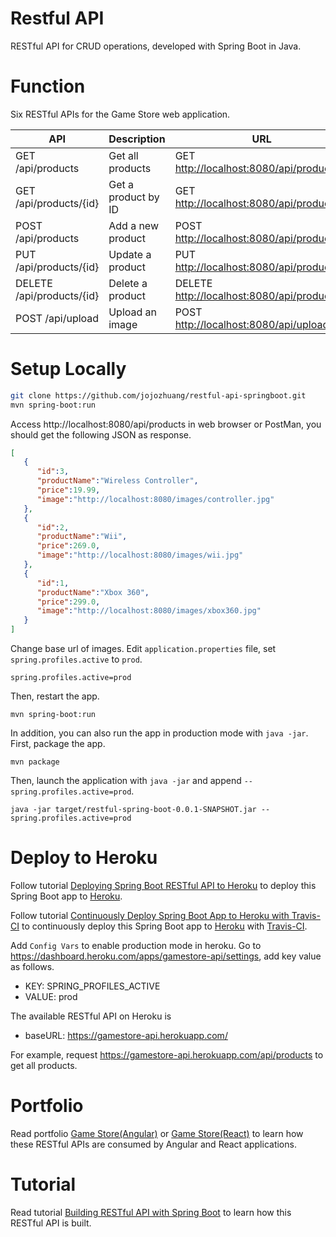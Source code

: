 # Restful API
RESTful API for CRUD operations, developed with Spring Boot in Java.

# Function
Six RESTful APIs for the Game Store web application.

API                       | Description         | URL
--------------------------|---------------------|--------------
GET /api/products         | Get all products    | GET [http://localhost:8080/api/products](http://localhost:8080/api/products)
GET /api/products/{id}    | Get a product by ID | GET [http://localhost:8080/api/products/1](http://localhost:8080/api/products/1)
POST /api/products        | Add a new product   | POST [http://localhost:8080/api/products](http://localhost:8080/api/products)
PUT /api/products/{id}    | Update a product    | PUT [http://localhost:8080/api/products/1](http://localhost:8080/api/products/1)
DELETE /api/products/{id} | Delete a product    | DELETE [http://localhost:8080/api/products/1](http://localhost:8080/api/products/1)
POST /api/upload          | Upload an image     | POST [http://localhost:8080/api/upload](http://localhost:8080/api/upload)

# Setup Locally
```bash
git clone https://github.com/jojozhuang/restful-api-springboot.git
mvn spring-boot:run
```
Access http://localhost:8080/api/products in web browser or PostMan, you should get the following JSON as response.
```json
[  
   {  
      "id":3,
      "productName":"Wireless Controller",
      "price":19.99,
      "image":"http://localhost:8080/images/controller.jpg"
   },
   {  
      "id":2,
      "productName":"Wii",
      "price":269.0,
      "image":"http://localhost:8080/images/wii.jpg"
   },
   {  
      "id":1,
      "productName":"Xbox 360",
      "price":299.0,
      "image":"http://localhost:8080/images/xbox360.jpg"
   }
]
```

Change base url of images. Edit `application.properties` file, set `spring.profiles.active` to `prod`.
```shell
spring.profiles.active=prod
```
Then, restart the app.
```shell
mvn spring-boot:run
```
In addition, you can also run the app in production mode with `java -jar`. First, package the app.
```shell
mvn package
```
Then, launch the application with `java -jar` and append `--spring.profiles.active=prod`. 
```shell
java -jar target/restful-spring-boot-0.0.1-SNAPSHOT.jar --spring.profiles.active=prod
```

# Deploy to Heroku
Follow tutorial [Deploying Spring Boot RESTful API to Heroku](https://jojozhuang.github.io/tutorial/deploying-spring-boot-restful-api-to-heroku) to deploy this Spring Boot app to [Heroku](https://www.heroku.com/).

Follow tutorial [Continuously Deploy Spring Boot App to Heroku with Travis-CI](https://jojozhuang.github.io/tutorial/continuously-deploy-spring-boot-app-to-heroku-with-travis-ci) to continuously deploy this Spring Boot app to [Heroku](https://www.heroku.com/) with [Travis-CI](https://travis-ci.com/).

Add `Config Vars` to enable production mode in heroku. Go to https://dashboard.heroku.com/apps/gamestore-api/settings, add key value as follows.
- KEY: SPRING_PROFILES_ACTIVE
- VALUE: prod

The available RESTful API on Heroku is
* baseURL: https://gamestore-api.herokuapp.com/

For example, request https://gamestore-api.herokuapp.com/api/products to get all products.

# Portfolio
Read portfolio [Game Store(Angular)](https://jojozhuang.github.io/project/game-store-angular) or [Game Store(React)](http://jojozhuang.github.io/project/game-store-react) to learn how these RESTful APIs are consumed by Angular and React applications.

# Tutorial
Read tutorial [Building RESTful API with Spring Boot](https://jojozhuang.github.io/tutorial/building-restful-api-with-spring-boot) to learn how this RESTful API is built.
